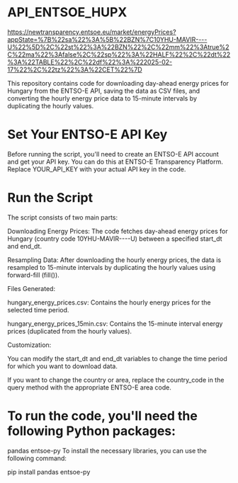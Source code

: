 # API_ENTSOE_HUPX
https://newtransparency.entsoe.eu/market/energyPrices?appState=%7B%22sa%22%3A%5B%22BZN%7C10YHU-MAVIR----U%22%5D%2C%22st%22%3A%22BZN%22%2C%22mm%22%3Atrue%2C%22ma%22%3Afalse%2C%22sp%22%3A%22HALF%22%2C%22dt%22%3A%22TABLE%22%2C%22df%22%3A%222025-02-17%22%2C%22tz%22%3A%22CET%22%7D


This repository contains code for downloading day-ahead energy prices for Hungary from the ENTSO-E API, saving the data as CSV files, and converting the hourly energy price data to 15-minute intervals by duplicating the hourly values.

# Set Your ENTSO-E API Key
Before running the script, you'll need to create an ENTSO-E API account and get your API key. You can do this at ENTSO-E Transparency Platform.
Replace YOUR_API_KEY with your actual API key in the code.

# Run the Script
The script consists of two main parts:

Downloading Energy Prices: The code fetches day-ahead energy prices for Hungary (country code 10YHU-MAVIR----U) between a specified start_dt and end_dt.

Resampling Data: After downloading the hourly energy prices, the data is resampled to 15-minute intervals by duplicating the hourly values using forward-fill (fill()).

Files Generated:

hungary_energy_prices.csv: Contains the hourly energy prices for the selected time period.

hungary_energy_prices_15min.csv: Contains the 15-minute interval energy prices (duplicated from the hourly values).

Customization:

You can modify the start_dt and end_dt variables to change the time period for which you want to download data.

If you want to change the country or area, replace the country_code in the query method with the appropriate ENTSO-E area code.


# To run the code, you'll need the following Python packages:

pandas
entsoe-py
To install the necessary libraries, you can use the following command:

pip install pandas entsoe-py
